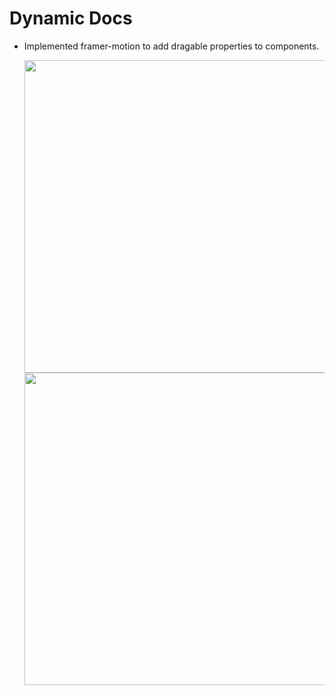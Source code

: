 # Dynamic Docs 

- Implemented framer-motion to add dragable properties to components.
  
  <img width="500" alt="" src="https://github.com/user-attachments/assets/39a123f7-4eb6-403e-9639-f31a9da81ec8">
  
  <img width="500" alt="" src="https://github.com/user-attachments/assets/b3db9bdb-850d-4590-a718-8ed3d3429b54">

